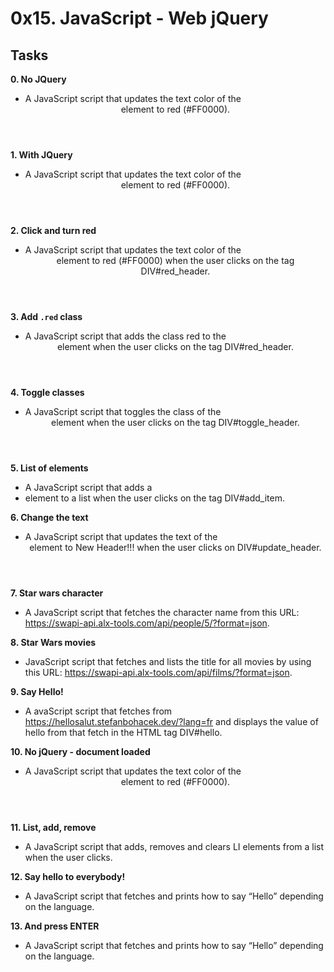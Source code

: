 # 0x15. JavaScript - Web jQuery

## Tasks

**0. No JQuery**
* A JavaScript script that updates the text color of the <header> element to red (#FF0000).

**1. With JQuery**
* A JavaScript script that updates the text color of the <header> element to red (#FF0000).

**2. Click and turn red**
* A JavaScript script that updates the text color of the <header> element to red (#FF0000) when the user clicks on the tag DIV#red_header.

**3. Add `.red` class**
* A JavaScript script that adds the class red to the <header> element when the user clicks on the tag DIV#red_header.

**4. Toggle classes**
* A JavaScript script that toggles the class of the <header> element when the user clicks on the tag DIV#toggle_header.

**5. List of elements**
* A JavaScript script that adds a <li> element to a list when the user clicks on the tag DIV#add_item.

**6. Change the text**
* A JavaScript script that updates the text of the <header> element to New Header!!! when the user clicks on DIV#update_header.

**7. Star wars character**
* A JavaScript script that fetches the character name from this URL: https://swapi-api.alx-tools.com/api/people/5/?format=json.

**8. Star Wars movies**
* JavaScript script that fetches and lists the title for all movies by using this URL: https://swapi-api.alx-tools.com/api/films/?format=json.

**9. Say Hello!**
* A avaScript script that fetches from https://hellosalut.stefanbohacek.dev/?lang=fr and displays the value of hello from that fetch in the HTML tag DIV#hello.

**10. No jQuery - document loaded**
* A JavaScript script that updates the text color of the <header> element to red (#FF0000).

**11. List, add, remove**
* A JavaScript script that adds, removes and clears LI elements from a list when the user clicks.

**12. Say hello to everybody!**
* A JavaScript script that fetches and prints how to say “Hello” depending on the language.

**13. And press ENTER**
* A JavaScript script that fetches and prints how to say “Hello” depending on the language.
